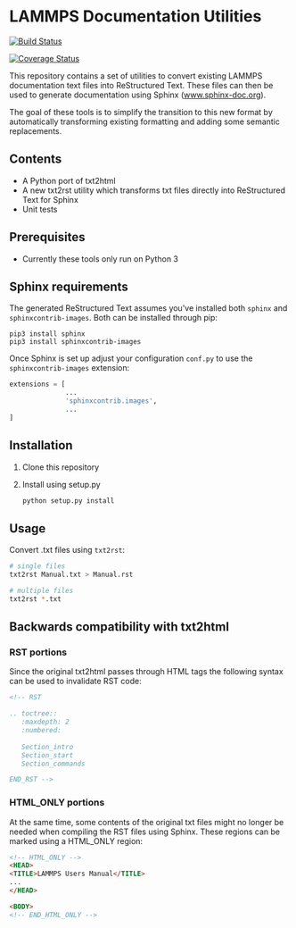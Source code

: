 # LAMMPS Documentation Utilities

[![Build Status](https://travis-ci.org/rbberger/lammps-doc-utils.svg?branch=master)](https://travis-ci.org/rbberger/lammps-doc-utils)

[![Coverage Status](https://coveralls.io/repos/github/rbberger/lammps-doc-utils/badge.svg?branch=master)](https://coveralls.io/github/rbberger/lammps-doc-utils?branch=master)

This repository contains a set of utilities to convert existing LAMMPS
documentation text files into ReStructured Text. These files can then be used
to generate documentation using Sphinx (www.sphinx-doc.org).

The goal of these tools is to simplify the transition to this new format by
automatically transforming existing formatting and adding some semantic
replacements.

## Contents

* A Python port of txt2html
* A new txt2rst utility which transforms txt files directly into ReStructured
  Text for Sphinx
* Unit tests

## Prerequisites

* Currently these tools only run on Python 3

## Sphinx requirements

The generated ReStructured Text assumes you've installed both `sphinx` and
`sphinxcontrib-images`. Both can be installed through pip:

```
pip3 install sphinx
pip3 install sphinxcontrib-images
```

Once Sphinx is set up adjust your configuration `conf.py` to use the
`sphinxcontrib-images` extension:

```python
extensions = [
              ...
              'sphinxcontrib.images',
              ...
]
```

## Installation

1. Clone this repository
2. Install using setup.py

   ```bash
   python setup.py install
   ```

## Usage

Convert .txt files using `txt2rst`:

```bash
# single files
txt2rst Manual.txt > Manual.rst

# multiple files
txt2rst *.txt
```

## Backwards compatibility with txt2html

### RST portions

Since the original txt2html passes through HTML tags the following syntax can
be used to invalidate RST code:

```html
<!-- RST

.. toctree::
   :maxdepth: 2
   :numbered:
   
   Section_intro
   Section_start
   Section_commands

END_RST -->
```

### HTML_ONLY portions

At the same time, some contents of the original txt files might no longer be
needed when compiling the RST files using Sphinx. These regions can be marked
using a HTML_ONLY region:

```html
<!-- HTML_ONLY -->
<HEAD>
<TITLE>LAMMPS Users Manual</TITLE>
...
</HEAD>

<BODY>
<!-- END_HTML_ONLY -->
```
